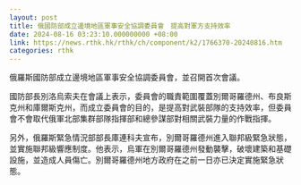```yaml
---
layout: post
title: 俄國防部成立邊境地區軍事安全協調委員會　提高對軍方支持效率
date: 2024-08-16 03:23:10.000000000 +08:00
link: https://news.rthk.hk/rthk/ch/component/k2/1766370-20240816.htm
categories: rthk
---
```


俄羅斯國防部成立邊境地區軍事安全協調委員會，並召開首次會議。

國防部長別洛烏索夫在會議上表示，委員會的職責範圍覆蓋別爾哥羅德州、布良斯克州和庫爾斯克州，而成立委員會的目的，是提高對武裝部隊的支持效率，但委員會不會取代俄軍北部集群部隊指揮部和總參謀部對相關武裝力量的作戰指揮。

另外，俄羅斯緊急情況部部長庫連科夫宣布，別爾哥羅德州進入聯邦級緊急狀態，並實施聯邦級響應制度。他表示，烏軍在別爾哥羅德州發動襲擊，破壞建築和基礎設施，並造成人員傷亡。別爾哥羅德州地方政府在之前一日亦已決定實施緊急狀態。
